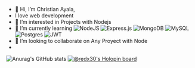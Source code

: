 - 👋 Hi, I’m Christian Ayala,
- I love web development
- 👀 I’m interested in Projects with Nodejs
- 🌱 I’m currently learning ![NodeJS](https://img.shields.io/badge/node.js-6DA55F?style=for-the-badge&logo=node.js&logoColor=white) ![Express.js](https://img.shields.io/badge/express.js-%23404d59.svg?style=for-the-badge&logo=express&logoColor=%2361DAFB) ![MongoDB](https://img.shields.io/badge/MongoDB-%234ea94b.svg?style=for-the-badge&logo=mongodb&logoColor=white) ![MySQL](https://img.shields.io/badge/mysql-%2300f.svg?style=for-the-badge&logo=mysql&logoColor=white) ![Postgres](https://img.shields.io/badge/postgres-%23316192.svg?style=for-the-badge&logo=postgresql&logoColor=white) ![JWT](https://img.shields.io/badge/JWT-black?style=for-the-badge&logo=JSON%20web%20tokens)
- 💞️ I’m looking to collaborate on Any Proyect with Node
- 

![Anurag's GitHub stats](https://github-readme-stats.vercel.app/api?username=redx3091&show_icons=true&theme=tokyonight)
[![@redx30's Holopin board](https://holopin.io/api/user/board?user=redx30)](https://holopin.io/@redx30)
<!---
redx3091/redx3091 is a ✨ special ✨ repository because its `README.md` (this file) appears on your GitHub profile.
You can click the Preview link to take a look at your changes.
--->
